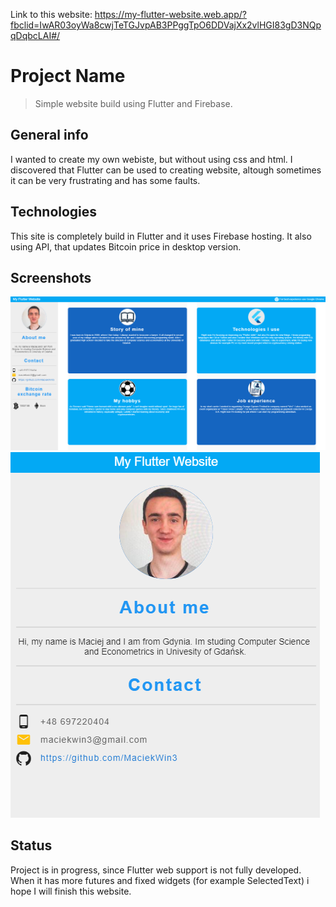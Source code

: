Link to this website: https://my-flutter-website.web.app/?fbclid=IwAR03oyWa8cwjTeTGJvpAB3PPggTpO6DDVajXx2vlHGI83gD3NQpqDqbcLAI#/

# Project Name
> Simple website build using Flutter and Firebase.

## General info
I wanted to create my own webiste, but without using css and html. I discovered that Flutter can be used to creating website, altough sometimes it can be very frustrating and has some faults.

## Technologies
This site is completely build in Flutter and it uses Firebase hosting. It also using API, that updates Bitcoin price in desktop version.

## Screenshots
![Example screenshot](./desktop.png)
![Example screenshot](./mobile.png)

## Status
Project is in progress, since Flutter web support is not fully developed. When it has more futures and fixed widgets (for example SelectedText) i hope I will finish this website.
